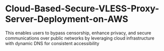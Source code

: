 # Cloud-Based-Secure-VLESS-Proxy-Server-Deployment-on-AWS
This enables users to bypass censorship, enhance privacy, and secure communications over public networks by leveraging cloud infrastructure with dynamic DNS for consistent accessibility
